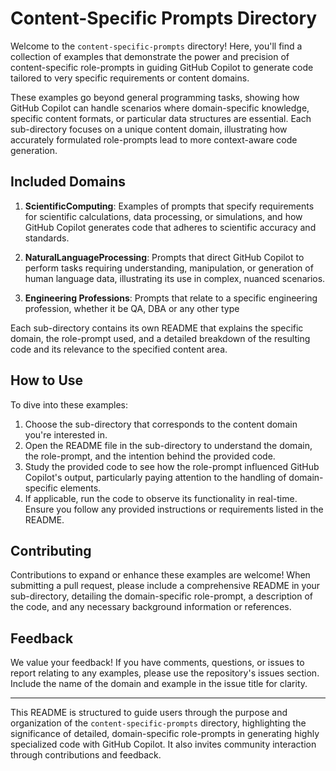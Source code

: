 # Content-Specific Prompts Directory

Welcome to the `content-specific-prompts` directory! Here, you'll find a collection of examples that demonstrate the power and precision of content-specific role-prompts in guiding GitHub Copilot to generate code tailored to very specific requirements or content domains.

These examples go beyond general programming tasks, showing how GitHub Copilot can handle scenarios where domain-specific knowledge, specific content formats, or particular data structures are essential. Each sub-directory focuses on a unique content domain, illustrating how accurately formulated role-prompts lead to more context-aware code generation.

## Included Domains

1. **ScientificComputing**: Examples of prompts that specify requirements for scientific calculations, data processing, or simulations, and how GitHub Copilot generates code that adheres to scientific accuracy and standards.

2. **NaturalLanguageProcessing**: Prompts that direct GitHub Copilot to perform tasks requiring understanding, manipulation, or generation of human language data, illustrating its use in complex, nuanced scenarios.

3. **Engineering Professions**: Prompts that relate to a specific engineering profession, whether it be QA, DBA or any other type

Each sub-directory contains its own README that explains the specific domain, the role-prompt used, and a detailed breakdown of the resulting code and its relevance to the specified content area.

## How to Use

To dive into these examples:

1. Choose the sub-directory that corresponds to the content domain you're interested in.
2. Open the README file in the sub-directory to understand the domain, the role-prompt, and the intention behind the provided code.
3. Study the provided code to see how the role-prompt influenced GitHub Copilot's output, particularly paying attention to the handling of domain-specific elements.
4. If applicable, run the code to observe its functionality in real-time. Ensure you follow any provided instructions or requirements listed in the README.

## Contributing

Contributions to expand or enhance these examples are welcome! When submitting a pull request, please include a comprehensive README in your sub-directory, detailing the domain-specific role-prompt, a description of the code, and any necessary background information or references.

## Feedback

We value your feedback! If you have comments, questions, or issues to report relating to any examples, please use the repository's issues section. Include the name of the domain and example in the issue title for clarity.

---

This README is structured to guide users through the purpose and organization of the `content-specific-prompts` directory, highlighting the significance of detailed, domain-specific role-prompts in generating highly specialized code with GitHub Copilot. It also invites community interaction through contributions and feedback.
